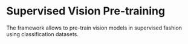# Supervised Vision Pre-training

The framework allows to pre-train vision models in supervised fashion using classification datasets.
